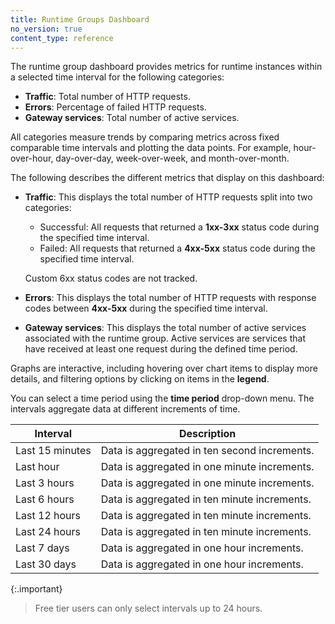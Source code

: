 ```yaml
---
title: Runtime Groups Dashboard
no_version: true
content_type: reference
---
```


The runtime group dashboard provides metrics for runtime instances within a selected time interval for the following categories:

* **Traffic**: Total number of HTTP requests.
* **Errors**: Percentage of failed HTTP requests.
* **Gateway services**: Total number of active services.

All categories measure trends by comparing metrics across fixed comparable time intervals and plotting the data points. For example, hour-over-hour, day-over-day, week-over-week, and month-over-month.

The following describes the different metrics that display on this dashboard: 

* **Traffic**: This displays the total number of HTTP requests split into two categories:
    * Successful: All requests that returned a **1xx-3xx** status code during the specified time interval.
    * Failed: All requests that returned a **4xx-5xx** status code during the specified time interval.
    
    Custom 6xx status codes are not tracked.

* **Errors**: This displays the total number of HTTP requests with response codes between **4xx-5xx** during the specified time interval. 

* **Gateway services**: This displays the total number of active services associated with the runtime group. Active services are services that have received at least one request during the defined time period.

Graphs are interactive, including hovering over chart items to display more details, and filtering options by clicking on items in the **legend**.

You can select a time period using the **time period** drop-down menu. The intervals aggregate data at different increments of time.

Interval | Description  
------|----------|
Last 15 minutes | Data is aggregated in ten second increments.
Last hour| Data is aggregated in one minute increments.
Last 3 hours | Data is aggregated in one minute increments.
Last 6 hours | Data is aggregated in ten minute increments.
Last 12 hours| Data is aggregated in ten minute increments.
Last 24 hours| Data is aggregated in ten minute increments.
Last 7 days | Data is aggregated in one hour increments.
Last 30 days | Data is aggregated in one hour increments.

{:.important}
> Free tier users can only select intervals up to 24 hours.